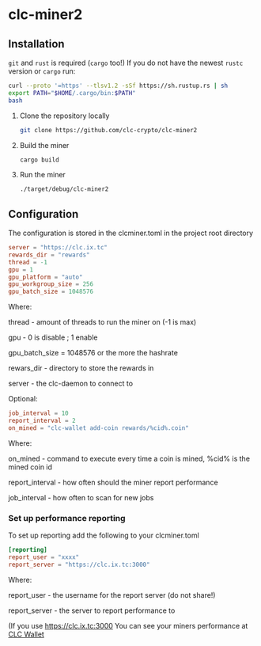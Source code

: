 # clc-miner2
## Installation
`git` and `rust` is required (`cargo` too!)
If you do not have the newest `rustc` version or `cargo` run:
```bash
curl --proto '=https' --tlsv1.2 -sSf https://sh.rustup.rs | sh
export PATH="$HOME/.cargo/bin:$PATH"
bash
```

1. Clone the repository locally
   ```bash
   git clone https://github.com/clc-crypto/clc-miner2
   ```
2. Build the miner
   ```bash
   cargo build
   ```
3. Run the miner
   ```bash
   ./target/debug/clc-miner2

## Configuration
The configuration is stored in the clcminer.toml in the project root directory

```toml
server = "https://clc.ix.tc"
rewards_dir = "rewards"
thread = -1
gpu = 1
gpu_platform = "auto"
gpu_workgroup_size = 256
gpu_batch_size = 1048576
```
Where:

  thread - amount of threads to run the miner on (-1 is max)

  gpu - 0 is disable ; 1 enable

  gpu_batch_size = 1048576 or the more the hashrate
  
  rewars_dir - directory to store the rewards in
  
  server - the clc-daemon to connect to

Optional:
```toml
job_interval = 10
report_interval = 2
on_mined = "clc-wallet add-coin rewards/%cid%.coin"
```
Where:

  on_mined - command to execute every time a coin is mined, %cid% is the mined coin id
  
  report_interval - how often should the miner report performance
  
  job_interval - how often to scan for new jobs

### Set up performance reporting
To set up reporting add the following to your clcminer.toml
```toml
[reporting]
report_user = "xxxx"
report_server = "https://clc.ix.tc:3000"
```
Where:

  report_user - the username for the report server (do not share!)
  
  report_server - the server to report performance to
  
(If you use https://clc.ix.tc:3000 You can see your miners performance at [CLC Wallet](https://clc-crypto.github.io/miners/)
